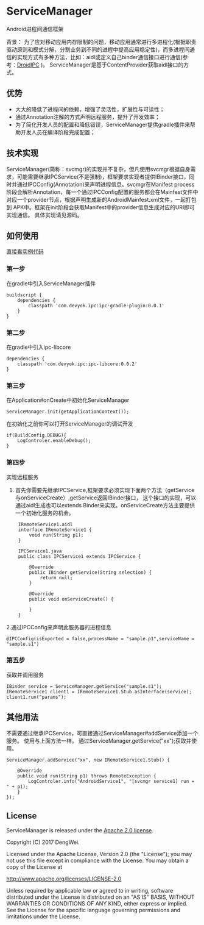 # ServiceManager

Android进程间通信框架

背景： 为了应对移动应用内存限制的问题，移动应用通常进行多进程化(根据职责驱动原则和模式分解，分割业务到不同的进程中提高应用稳定性)，而多进程间通信的实现方式有多种方法，比如：aidl或定义自己binder通信接口进行通信(参考：[DroidIPC](https://github.com/devyok/DroidIPC) )。 ServiceManager是基于ContentProvider获取aidl接口的方式。


## 优势 ##

- 大大的降低了进程间的依赖，增强了灵活性，扩展性与可读性；
- 通过Annotation注解的方式声明远程服务，提升了开发效率；
- 为了简化开发人员的配置和降低错误，ServiceManager提供gradle插件来帮助开发人员在编译阶段完成配置；


## 技术实现 ##
ServiceManager(简称：svcmgr)的实现并不复杂，但凡使用svcmgr根据自身需求，可能需要继承IPCService(不是强制)，框架要求实现者提供IBinder接口，同时并通过IPCConfig(Annotation)来声明进程信息。svcmgr在Manifest process阶段会解析Annotation，每一个通过IPCConfig配置的服务都会在Mainfest文件中对应一个provider节点，根据声明生成新的AndroidMainfest.xml文件，一起打包到
APK中。框架在init阶段会获取Manifest中的provider信息生成对应的URI即可实现通信。 具体实现请见源码。

## 如何使用 ##
[直接看实例代码](https://github.com/devyok/ServiceManager/tree/master/ipc-sample)
### 第一步 ###
在gradle中引入ServiceManager插件

	buildscript {
	    dependencies {
	        classpath 'com.devyok.ipc:ipc-gradle-plugin:0.0.1'
	    }
	}

### 第二步 ###
在gradle中引入ipc-libcore
	
	
	dependencies {
	    classpath 'com.devyok.ipc:ipc-libcore:0.0.2'
	}
	
### 第三步 ###
在Application#onCreate中初始化ServiceManager

	ServiceManager.init(getApplicationContext());

在初始化之前你可以打开ServiceManager的调试开发

	if(BuildConfig.DEBUG){
		LogControler.enableDebug();
	}
		
### 第四步 ###
实现远程服务

1. 首先你需要先继承IPCService,框架要求必须实现下面两个方法（getService与onServiceCreate）,getService返回IBinder接口，
这个接口的实现，可以通过aidl生成也可以extends Binder来实现。onServiceCreate方法主要提供一个初始化服务的机会。
		
		IRemoteService1.aidl
		interface IRemoteService1 {
			void run(String p1);
		}	
		
		IPCService1.java
		public class IPCService1 extends IPCService {

		    @Override
		    public IBinder getService(String selection) {
		        return null;
		    }
		
		    @Override
		    public void onServiceCreate() {
		        
		    }
		}

2.通过IPCConfig来声明此服务器的进程信息
	
	@IPCConfig(isExported = false,processName = "sample.p1",serviceName = "sample.s1") 

### 第五步 ###
获取并调用服务

	IBinder service = ServiceManager.getService("sample.s1");
    IRemoteService1 client1 = IRemoteService1.Stub.asInterface(service);
	client1.run("params");


## 其他用法 ##

不需要通过继承IPCService，可直接通过ServiceManager#addService添加一个服务。 使用与上面方法一样。 通过ServiceManager.getService("xx");获取并使用。

	ServiceManager.addService("xx", new IRemoteService1.Stub() {
				
		@Override
		public void run(String p1) throws RemoteException {
			LogControler.info("AndroidService1", "[svcmgr service1] run = " + p1);
		}
	});

## License ##
ServiceManager is released under the [Apache 2.0 license](https://github.com/devyok/ServiceManager/blob/master/LICENSE).

Copyright (C) 2017 DengWei.

Licensed under the Apache License, Version 2.0 (the "License");
you may not use this file except in compliance with the License.
You may obtain a copy of the License at

  http://www.apache.org/licenses/LICENSE-2.0

Unless required by applicable law or agreed to in writing, software
distributed under the License is distributed on an "AS IS" BASIS,
WITHOUT WARRANTIES OR CONDITIONS OF ANY KIND, either express or implied.
See the License for the specific language governing permissions and
limitations under the License.
